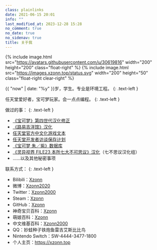 ```yaml
---
class: plainlinks
date: 2021-06-15 20:01
info: ""
last_modified_at: 2023-12-28 15:28
no_comment: true
no_date: true
no_sidenav: true
title: 关于我
---
```

{% include image.html src="https://avatars.githubusercontent.com/u/30619816" width="200" height="200" class="float-right" %}
{% include image.html src="https://images.xzonn.top/status.svg" width="200" height="50" class="float-right clear-right" %}

{{ "now" | date: "%y" }}岁，学生。专业是环境工程。
{: .text-left }

任天堂爱好者，宝可梦玩家。会一点点编程。
{: .text-left }

做过的事：
{: .text-left }

- [《宝可梦》第四世代汉化修正](https://xzonn.top/PokemonChineseTranslationRevise/)
- [《路易吉洋馆》汉化](https://xzonn.top/LuigiMansion/)
- [任天堂官方中文化游戏文本](https://github.com/Xzonn/NintendoOfficialChineseGames)
- [任天堂开发者访谈保存计划](https://ninterviews.xzonn.top/)
- [《宝可梦 朱／紫》数据库](https://sv.xzonn.top/)
- [《灵异视界 FILE23 本所七大不可思议》汉化](https://xzonn.top/ParanormasightChsLocalization/)（七不思议汉化组）
- ……以及其他秘密事项

联系方式：
{: .text-left }

- Bilibili：[Xzonn](https://space.bilibili.com/16114399)
- 微博：[Xzonn2020](https://weibo.com/Xzonn2020/)
- Twitter：[Xzonn2000](https://twitter.com/Xzonn2000)
- Steam：[Xzonn](https://steamcommunity.com/id/xzonn/)
- GitHub：[Xzonn](https://github.com/Xzonn)
- 神奇宝贝百科：[Xzonn](https://wiki.52poke.com/wiki/User:Xzonn)
- 萌娘百科：[Xzonn](https://zh.moegirl.org.cn/User:Xzonn)
- 中文维基百科：[Xzonn2000](https://zh.wikipedia.org/wiki/User:Xzonn2000)
- QQ：妙蛙种子铁炮鱼雷吉艾斯比比鸟
- Nintendo Switch：SW-4444-3477-1800
- 个人主页：<https://xzonn.top>